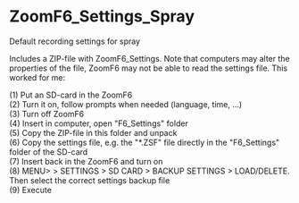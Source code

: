 # ZoomF6_Settings_Spray
Default recording settings for spray

Includes a ZIP-file with ZoomF6_Settings.
Note that computers may alter the properties of the file, ZoomF6 may not be able to read the settings file.
This worked for me:

(1) Put an SD-card in the ZoomF6<br>
(2) Turn it on, follow prompts when needed (language, time, ...)<br>
(3) Turn off ZoomF6<br>
(4) Insert in computer, open "F6_Settings" folder <br>
(5) Copy the ZIP-file in this folder and unpack<br>
(6) Copy the settings file, e.g. the "*.ZSF" file directly in the "F6_Settings" folder of the SD-card<br>
(7) Insert back in the ZoomF6 and turn on<br>
(8) MENU> > SETTINGS > SD CARD > BACKUP SETTINGS > LOAD/DELETE. Then select the correct settings backup file<br>
(9) Execute<br>
